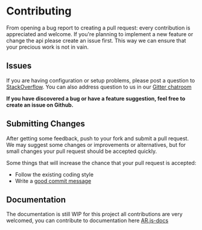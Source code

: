 # Contributing

From opening a bug report to creating a pull request: every contribution is
appreciated and welcome. If you're planning to implement a new feature or change
the api please create an issue first. This way we can ensure that your precious
work is not in vain.

## Issues

If you are having configuration or setup problems, please post
a question to [StackOverflow](https://stackoverflow.com/search?q=ar.js).
You can also address question to us in our [Gitter chatroom](https://gitter.im/AR-js/Lobby)

**If you have discovered a bug or have a feature suggestion, feel free to create an issue on Github.**

## Submitting Changes

After getting some feedback, push to your fork and submit a pull request. We
may suggest some changes or improvements or alternatives, but for small changes
your pull request should be accepted quickly.

Some things that will increase the chance that your pull request is accepted:

<!--* [Write tests](./test/TODO.md) -->
* Follow the existing coding style
* Write a [good commit message](http://tbaggery.com/2008/04/19/a-note-about-git-commit-messages.html)

## Documentation

The documentation is still WIP for this project all contributions are very welcomed, 
you can contribute to documentation here [AR.js-docs](https://github.com/jeromeetienne/AR.js-docs)
